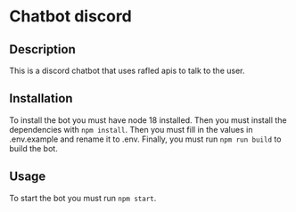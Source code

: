 # Chatbot discord

## Description

This is a discord chatbot that uses rafled apis to talk to the user.

## Installation

To install the bot you must have node 18 installed.
Then you must install the dependencies with `npm install`.
Then you must fill in the values in .env.example and rename it to .env.
Finally, you must run `npm run build` to build the bot.

## Usage

To start the bot you must run `npm start`.

